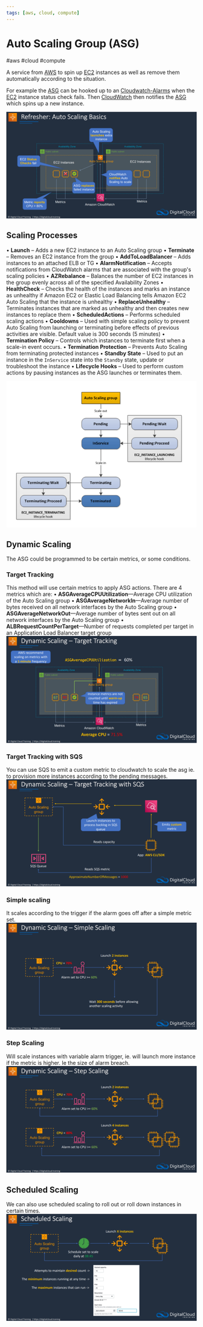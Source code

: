 ```yaml
---
tags: [aws, cloud, compute]
---
```

# Auto Scaling Group (ASG)
#aws #cloud #compute 

A service from [AWS](Cloud%20Computing/AWS/AWS.md) to spin up [EC2](Cloud%20Computing/AWS/Compute/EC2.md) instances as well as remove them automatically according to the situation. 

For example the [ASG](Cloud%20Computing/AWS/Compute/ASG.md) can be hooked up to an [Cloudwatch-Alarms](Cloud%20Computing/AWS/Monitoring/CloudWatch.md#Cloudwatch-Alarms) when the [EC2](Cloud%20Computing/AWS/Compute/EC2.md) instance status check fails. Then [CloudWatch](Cloud%20Computing/AWS/Monitoring/CloudWatch.md) then notifies the [ASG](Cloud%20Computing/AWS/Compute/ASG.md) which spins up a new instance.

![](Attachments/Pasted%20image%2020230305211052.png)

## Scaling Processes
• **Launch** – Adds a new EC2 instance to an Auto Scaling group
• **Terminate** – Removes an EC2 instance from the group
• **AddToLoadBalancer** – Adds instances to an attached ELB or TG
• **AlarmNotification** – Accepts notifications from CloudWatch alarms that
are associated with the group's scaling policies
• **AZRebalance** – Balances the number of EC2 instances in the group
evenly across all of the specified Availability Zones
• **HealthCheck** – Checks the health of the instances and marks an instance as unhealthy if Amazon EC2 or Elastic Load Balancing tells Amazon EC2 Auto Scaling that the instance is unhealthy
• **ReplaceUnhealthy** – Terminates instances that are marked as unhealthy and then creates new instances to replace them
• **ScheduledActions** – Performs scheduled scaling actions
• **Cooldowns** – Used with simple scaling policy to prevent Auto
Scaling from launching or terminating before effects of previous
activities are visible. Default value is 300 seconds (5 minutes)
• **Termination Policy** – Controls which instances to terminate first
when a scale-in event occurs.
• **Termination Protection** – Prevents Auto Scaling from terminating
protected instances
• **Standby State** – Used to put an instance in the `InService` state into
the `Standby` state, update or troubleshoot the instance
• **Lifecycle Hooks** – Used to perform custom actions by pausing instances as the ASG launches or terminates them.

![](Attachments/Pasted%20image%2020230305212652.png)


## Dynamic Scaling
The ASG could be programmed to be certain metrics, or some conditions.

### Target Tracking
This method will use certain metrics to apply ASG actions. There are 4 metrics which are:
• **ASGAverageCPUUtilization**—Average CPU utilization of the Auto
Scaling group
• **ASGAverageNetworkIn**—Average number of bytes received on all
network interfaces by the Auto Scaling group
• **ASGAverageNetworkOut**—Average number of bytes sent out on all
network interfaces by the Auto Scaling group
• **ALBRequestCountPerTarget**—Number of requests completed per
target in an Application Load Balancer target group
![](Attachments/Pasted%20image%2020230305211452.png)

### Target Tracking with SQS
You can use SQS to emit a custom metric to cloudwatch to scale the asg ie. to provision more instances according to the pending messages.
![](Attachments/Pasted%20image%2020230305211657.png)


### Simple scaling
It scales according to the trigger if the alarm goes off after a simple metric set.
![](Attachments/Pasted%20image%2020230305211844.png)

### Step Scaling
Will scale instances with variable alarm trigger, ie. will launch more instance if the metric is higher. Ie the size of alarm breach.
![](Attachments/Pasted%20image%2020230305211858.png)


## Scheduled Scaling
We can also use scheduled scaling to roll out or roll down instances in certain times. 
![](Attachments/Pasted%20image%2020230305212140.png)